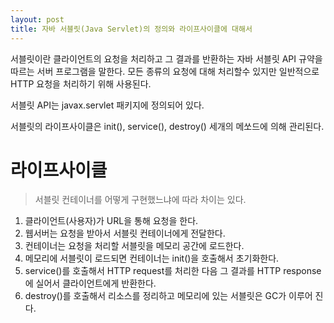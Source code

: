 ```yaml
---
layout: post
title: 자바 서블릿(Java Servlet)의 정의와 라이프사이클에 대해서
---
```


서블릿이란 클라이언트의 요청을 처리하고 그 결과를 반환하는 자바 서블릿 API 규약을 따르는 서버 프로그램을 말한다. 모든 종류의 요청에 대해 처리할수 있지만 일반적으로 HTTP 요청을 처리하기 위해 사용된다. 

서블릿 API는 javax.servlet 패키지에 정의되어 있다.

서블릿의 라이프사이클은 init(), service(), destroy() 세개의 메쏘드에 의해 관리된다. 

# 라이프사이클 
> 서블릿 컨테이너를 어떻게 구현했느냐에 따라 차이는 있다.

1. 클라이언트(사용자)가 URL을 통해 요청을 한다.
1. 웹서버는 요청을 받아서 서블릿 컨테이너에게 전달한다.
1. 컨테이너는 요청을 처리할 서블릿을 메모리 공간에 로드한다.
1. 메모리에 서블릿이 로드되면 컨테이너는 init()을 호출해서 초기화한다.
1. service()를 호출해서 HTTP request를 처리한 다음 그 결과를 HTTP response에 실어서 클라이언트에게 반환한다.
1. destroy()를 호출해서 리소스를 정리하고 메모리에 있는 서블릿은 GC가 이루어 진다.





